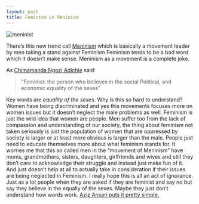 ```yaml
---
layout: post
title: Feminism vs Meninism
---
```


![meninist](https://pbs.twimg.com/profile_images/555559187732627457/FR5ZYdq4.jpeg)



There’s this new trend call [Meninism](http://www.buzzfeed.com/rossalynwarren/men-are-calling-themselves-meninists-to-take-a-stand-against) which is basically a movement leader by men taking a stand against Feminism
Feminism tends to be a bad word which it doesn’t make sense. Meninism as a movement is a complete joke. 



As [Chimamanda Ngozi Adichie](https://www.youtube.com/watch?v=hg3umXU_qWc) said:

>"Feminist: the person who believes in the social
>Political, and economic equality of the sexes”



Key words are *equality of the sexes*. Why is this so hard to understand? Women have being discriminated and yes this movements focuses more on women issues but it doesn’t neglect the male problems as well. Feminism is just the wild idea that women are people. Men suffer too from the lack of compassion and understanding of our society, the thing about feminism not taken seriously is just the population of women that are oppressed by society is larger or at least more obvious is larger than the male. People just need to educate themselves more about what feminism stands for. It worries me that this so called men in the “movement of Meninism” have moms, grandmothers, sisters, daughters, girlfriends and wives and still they don’t care to acknowledge their struggle and instead just make fun of it. And just doesn’t help at all to actually take in consideration if their issues are being neglected in Feminism. I really hope this is all an act of ignorance. Just as a lot people when they are asked if they are feminist and say no but say they believe in the equally of the sexes. Maybe they just don’t understand how words work. [Aziz Ansari puts it pretty simple.](https://www.youtube.com/watch?v=Sz7ZzQbSiGA)
